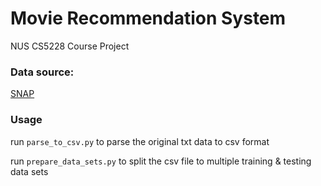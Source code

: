 Movie Recommendation System
===========================

NUS CS5228 Course Project

### Data source:

[SNAP](https://snap.stanford.edu/data/web-Movies.html)

### Usage

run `parse_to_csv.py` to parse the original txt data to csv format

run `prepare_data_sets.py` to split the csv file to multiple training & testing data sets
